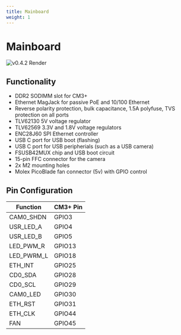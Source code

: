 ```yaml
---
title: Mainboard
weight: 1
---
```


# Mainboard

![v0.4.2 Render](gloworm-mainboard-v0.4.2.png)

## Functionality

* DDR2 SODIMM slot for CM3+
* Ethernet MagJack for passive PoE and 10/100 Ethernet
* Reverse polarity protection, bulk capacitance, 1.5A polyfuse, TVS protection on all ports
* TLV62130 5V voltage regulator
* TLV62569 3.3V and 1.8V voltage regulators
* ENC28J60 SPI Ethernet controller
* USB C port for USB boot (flashing)
* USB C port for USB peripherials (such as a USB camera)
* FSUSB42MUX chip and USB boot circuit
* 15-pin FFC connector for the camera
* 2x M2 mounting holes
* Molex PicoBlade fan connector (5v) with GPIO control

## Pin Configuration

| Function   | CM3+ Pin |
| ---------- | -------- |
| CAM0_SHDN  | GPIO3    |
| USR_LED_A  | GPIO4    |
| USR_LED_B  | GPIO5    |
| LED_PWM_R  | GPIO13   |
| LED_PWRM_L | GPIO18   |
| ETH_INT    | GPIO25   |
| CD0_SDA    | GPIO28   |
| CD0_SCL    | GPIO29   |
| CAM0_LED   | GPIO30   |
| ETH_RST    | GPIO31   |
| ETH_CLK    | GPIO44   |
| FAN        | GPIO45   |
